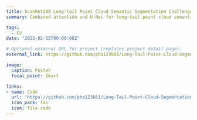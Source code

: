 ```yaml
---
title: ScanNet200 Long-tail Point Cloud Semantic Segmentation Challenge 2022
summary: Combined attention and U-Net for long-tail point cloud semantic segmentation. Voted 1st place in the Challenge.

tags:
  - CV
date: "2023-02-15T00:00:00Z"

# Optional external URL for project (replaces project detail page).
external_link: https://github.com/pha123661/Long-Tail-Point-Cloud-Segmentation

image:
  caption: Poster
  focal_point: Smart

links:
- name: Code
  url: 'https://github.com/pha123661/Long-Tail-Point-Cloud-Segmentation'
  icon_pack: fas
  icon: file-code
---
```

